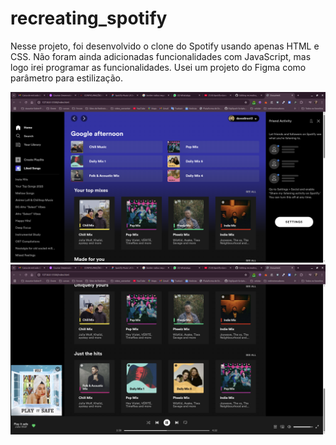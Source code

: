 # recreating_spotify

Nesse projeto, foi desenvolvido o clone do Spotify usando apenas HTML e CSS. Não foram ainda adicionadas funcionalidades com JavaScript, mas logo irei programar as funcionalidades.
Usei um projeto do Figma como parâmetro para estilização.

<img src="https://github.com/romario-rodrigues/recreating_spotify/blob/main/01.png"> 
<img src="https://github.com/romario-rodrigues/recreating_spotify/blob/main/Captura%20de%20tela%20de%202025-03-12%2009-30-06.png"> 
